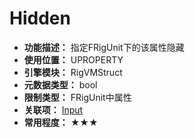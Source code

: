 ﻿# Hidden

- **功能描述：** 指定FRigUnit下的该属性隐藏
- **使用位置：** UPROPERTY
- **引擎模块：** RigVMStruct
- **元数据类型：** bool
- **限制类型：** FRigUnit中属性
- **关联项：** [Input](Input/Input.md)
- **常用程度：** ★★★